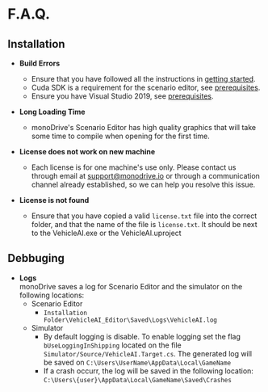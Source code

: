 # F.A.Q.

## Installation

 - **Build Errors**
     - Ensure that you have followed all the instructions in [getting started](Getting_Started.md). 
     - Cuda SDK is a requirement for the scenario editor, see [prerequisites](Getting_Started.md).
     - Ensure you have Visual Studio 2019, see [prerequisites](Getting_Started.md).

 - **Long Loading Time**
    - monoDrive's Scenario Editor has high quality graphics that will take some time to compile when opening for the first time. 

 - **License does not work on new machine**
    - Each license is for one machine's use only. Please contact us through email at support@monodrive.io or through a communication channel already established, so we can help you resolve this issue. 

 - **License is not found**
    - Ensure that you have copied a valid `license.txt` file into the correct folder, and that the name of the file is `license.txt`. It should be next to the VehicleAI.exe or the VehicleAI.uproject

## Debbuging

 - **Logs**   
 monoDrive saves a log for Scenario Editor and the simulator on the following locations:
     - Scenario Editor   
         - `Installation Folder\VehicleAI_Editor\Saved\Logs\VehicleAI.log`
     - Simulator   
        - By default logging is disable. To enable logging set the flag `bUseLoggingInShipping` located on the file `Simulator/Source/VehicleAI.Target.cs`. The generated log will be saved on `C:\Users\UserName\AppData\Local\GameName`   
        - If a crash occurr, the log will be saved in the following location: `C:\Users\{user}\AppData\Local\GameName\Saved\Crashes`
